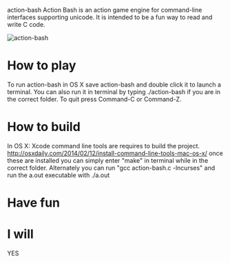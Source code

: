 action-bash
Action Bash is an action game engine for command-line interfaces supporting unicode. It is intended to be a fun way to read and write C code.

![action-bash](http://softwaresoft.org/action-bash.gif)

# How to play
To run action-bash in OS X save action-bash and double click it to launch a terminal. You can also run it in terminal by typing ./action-bash if you are in the correct folder. To quit press Command-C or Command-Z.

# How to build
In OS X: Xcode command line tools are requires to build the project. http://osxdaily.com/2014/02/12/install-command-line-tools-mac-os-x/ once these are installed you can simply enter "make" in terminal while in the correct folder. Alternately you can run "gcc action-bash.c -lncurses" and run the a.out executable with ./a.out 

# Have fun

# I will

YES
